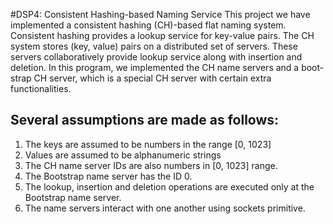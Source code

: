 #DSP4: Consistent Hashing-based Naming Service
This project we have implemented a consistent hashing (CH)-based flat naming system. Consistent hashing provides a lookup service for key-value pairs. The CH system stores (key, value) pairs on a distributed set of servers. These servers collaboratively provide lookup service along with insertion and deletion. In this program, we implemented the CH name servers and a boot-strap CH server, which is a special CH server with certain extra functionalities.

## Several assumptions are made as follows:
1. The keys are assumed to be numbers in the range [0, 1023] 
2. Values are assumed to be alphanumeric strings 
3. The CH name server IDs are also numbers in [0, 1023] range.
4. The Bootstrap name server has the ID 0. 
5. The lookup, insertion and deletion operations are executed only at the Bootstrap name server.
6. The name servers interact with one another using sockets primitive.
